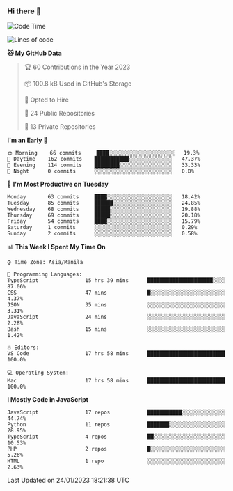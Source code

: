 ### Hi there 👋

<!--START_SECTION:waka-->
![Code Time](http://img.shields.io/badge/Code%20Time-24%20hrs%2034%20mins-blue)

![Lines of code](https://img.shields.io/badge/From%20Hello%20World%20I%27ve%20Written-73%20Thousand%20lines%20of%20code-blue)

**🐱 My GitHub Data** 

> 🏆 60 Contributions in the Year 2023
 > 
> 📦 100.8 kB Used in GitHub's Storage 
 > 
> 💼 Opted to Hire
 > 
> 📜 24 Public Repositories 
 > 
> 🔑 13 Private Repositories  
 > 
**I'm an Early 🐤** 

```text
🌞 Morning    66 commits     ████░░░░░░░░░░░░░░░░░░░░░   19.3% 
🌆 Daytime    162 commits    ███████████░░░░░░░░░░░░░░   47.37% 
🌃 Evening    114 commits    ████████░░░░░░░░░░░░░░░░░   33.33% 
🌙 Night      0 commits      ░░░░░░░░░░░░░░░░░░░░░░░░░   0.0%

```
📅 **I'm Most Productive on Tuesday** 

```text
Monday       63 commits     ████░░░░░░░░░░░░░░░░░░░░░   18.42% 
Tuesday      85 commits     ██████░░░░░░░░░░░░░░░░░░░   24.85% 
Wednesday    68 commits     █████░░░░░░░░░░░░░░░░░░░░   19.88% 
Thursday     69 commits     █████░░░░░░░░░░░░░░░░░░░░   20.18% 
Friday       54 commits     ████░░░░░░░░░░░░░░░░░░░░░   15.79% 
Saturday     1 commits      ░░░░░░░░░░░░░░░░░░░░░░░░░   0.29% 
Sunday       2 commits      ░░░░░░░░░░░░░░░░░░░░░░░░░   0.58%

```


📊 **This Week I Spent My Time On** 

```text
⌚︎ Time Zone: Asia/Manila

💬 Programming Languages: 
TypeScript               15 hrs 39 mins      █████████████████████░░░░   87.06% 
CSS                      47 mins             █░░░░░░░░░░░░░░░░░░░░░░░░   4.37% 
JSON                     35 mins             ░░░░░░░░░░░░░░░░░░░░░░░░░   3.31% 
JavaScript               24 mins             ░░░░░░░░░░░░░░░░░░░░░░░░░   2.28% 
Bash                     15 mins             ░░░░░░░░░░░░░░░░░░░░░░░░░   1.42%

🔥 Editors: 
VS Code                  17 hrs 58 mins      █████████████████████████   100.0%

💻 Operating System: 
Mac                      17 hrs 58 mins      █████████████████████████   100.0%

```

**I Mostly Code in JavaScript** 

```text
JavaScript               17 repos            ███████████░░░░░░░░░░░░░░   44.74% 
Python                   11 repos            ███████░░░░░░░░░░░░░░░░░░   28.95% 
TypeScript               4 repos             ██░░░░░░░░░░░░░░░░░░░░░░░   10.53% 
PHP                      2 repos             █░░░░░░░░░░░░░░░░░░░░░░░░   5.26% 
HTML                     1 repo              ░░░░░░░░░░░░░░░░░░░░░░░░░   2.63%

```



 Last Updated on 24/01/2023 18:21:38 UTC
<!--END_SECTION:waka-->
